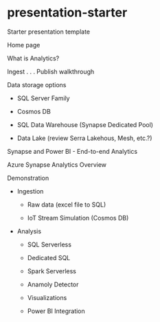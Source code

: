 # presentation-starter
Starter presentation template

Home page

What is Analytics?

Ingest . . . Publish walkthrough

Data storage options

- SQL Server Family

- Cosmos DB

- SQL Data Warehouse (Synapse Dedicated Pool)

- Data Lake  (review Serra Lakehous, Mesh, etc.?)

Synapse and Power BI - End-to-end Analytics

Azure Synapse Analytics Overview

Demonstration

- Ingestion
  
  - Raw data (excel file to SQL)

  - IoT Stream Simulation (Cosmos DB)
  
- Analysis

  - SQL Serverless

  - Dedicated SQL

  - Spark Serverless

  - Anamoly Detector

  - Visualizations

  - Power BI Integration